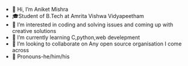 - 👋 Hi, I’m Aniket Mishra
- 🎓Student of B.Tech at Amrita Vishwa Vidyapeetham
- 👀 I’m interested in coding and solving issues and coming up with creative solutions
- 🌱 I’m currently learning C,python,web develepment
- 💞️ I’m looking to collaborate on Any open source organisation I come across
- 🌈 Pronouns-he/him/his

<!---
AnIkeT126/AnIkeT126 is a ✨ special ✨ repository because its `README.md` (this file) appears on your GitHub profile.
You can click the Preview link to take a look at your changes.
--->
